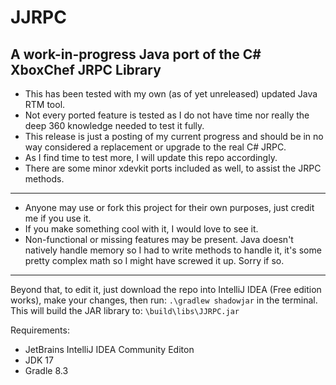 # JJRPC
A work-in-progress Java port of the C# XboxChef JRPC Library
------------------------------------------------------------------------------------------
- This has been tested with my own (as of yet unreleased) updated Java RTM tool.
- Not every ported feature is tested as I do not have time nor really the deep 360 knowledge needed to test it fully.
- This release is just a posting of my current progress and should be in no way considered a replacement or upgrade to the real C# JRPC.
- As I find time to test more, I will update this repo accordingly.
- There are some minor xdevkit ports included as well, to assist the JRPC methods.
------------------------------------------------------------------------------------------
- Anyone may use or fork this project for their own purposes, just credit me if you use it.
- If you make something cool with it, I would love to see it.
- Non-functional or missing features may be present. Java doesn't natively handle memory so I had to write methods to handle it, it's some pretty complex math so I might have screwed it up. Sorry if so.
------------------------------------------------------------------------------------------
Beyond that, to edit it, just download the repo into IntelliJ IDEA (Free edition works), make your changes, then run:
`.\gradlew shadowjar` 
in the terminal. This will build the JAR library to:
 `\build\libs\JJRPC.jar`

Requirements:
- JetBrains IntelliJ IDEA Community Editon
- JDK 17
- Gradle 8.3  

